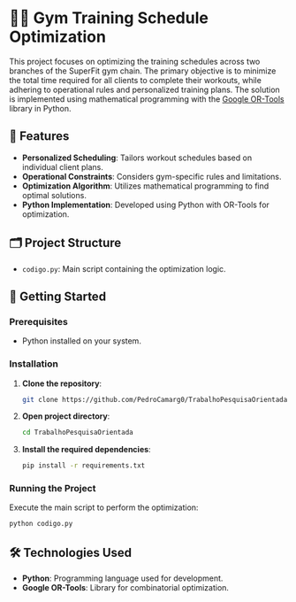 
# 🏋️‍♂️ Gym Training Schedule Optimization

This project focuses on optimizing the training schedules across two branches of the SuperFit gym chain. The primary objective is to minimize the total time required for all clients to complete their workouts, while adhering to operational rules and personalized training plans. The solution is implemented using mathematical programming with the [Google OR-Tools](https://developers.google.com/optimization) library in Python.

## 📌 Features

- **Personalized Scheduling**: Tailors workout schedules based on individual client plans.
- **Operational Constraints**: Considers gym-specific rules and limitations.
- **Optimization Algorithm**: Utilizes mathematical programming to find optimal solutions.
- **Python Implementation**: Developed using Python with OR-Tools for optimization.

## 🗂️ Project Structure

- `codigo.py`: Main script containing the optimization logic.

## 🚀 Getting Started

### Prerequisites

- Python installed on your system.

### Installation

1. **Clone the repository**:

   ```bash
   git clone https://github.com/PedroCamarg0/TrabalhoPesquisaOrientada.git
   ```
   
2. **Open project directory**:

   ```bash
   cd TrabalhoPesquisaOrientada
   ```

3. **Install the required dependencies**:

   ```bash
   pip install -r requirements.txt
   ```

### Running the Project

Execute the main script to perform the optimization:

```bash
python codigo.py
```

## 🛠️ Technologies Used

- **Python**: Programming language used for development.
- **Google OR-Tools**: Library for combinatorial optimization.
